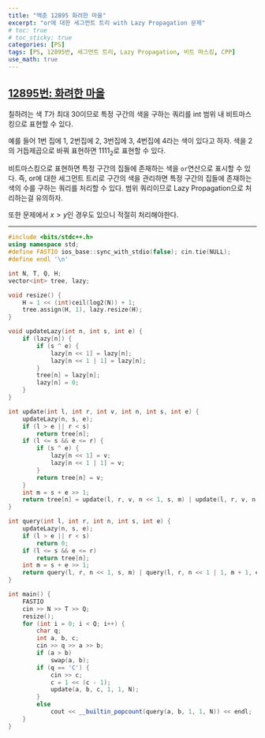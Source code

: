 ```yaml
---
title: "백준 12895 화려한 마을"
excerpt: "or에 대한 세그먼트 트리 with Lazy Propagation 문제"
# toc: true
# toc_sticky: true
categories: [PS]
tags: [PS, 12895번, 세그먼트 트리, Lazy Propagation, 비트 마스킹, CPP]
use_math: true
---
```


## [12895번: 화려한 마을](https://www.acmicpc.net/problem/12895)
  
  
칠하려는 색 $T$가 최대 30이므로 특정 구간의 색을 구하는 쿼리를 int 범위 내 비트마스킹으로 표현할 수 있다.  


예를 들어 1번 집에 1, 2번집에 2, 3번집에 3, 4번집에 4라는 색이 있다고 하자. 색을 2의 거듭제곱으로 바꿔 표현하면 1111<sub>2</sub>로 표현할 수 있다.  

비트마스킹으로 표현하면 특정 구간의 집들에 존재하는 색을 `or`연산으로 표시할 수 있다. 즉, or에 대한 세그먼트 트리로 구간의 색을 관리하면 특정 구간의 집들에 존재하는 색의 수를 구하는 쿼리를 처리할 수 있다. 범위 쿼리이므로 Lazy Propagation으로 처리하는걸 유의하자.  

또한 문제에서 $x > y$인 경우도 있으니 적절히 처리해야한다.



---

```cpp
#include <bits/stdc++.h>
using namespace std;
#define FASTIO ios_base::sync_with_stdio(false); cin.tie(NULL);
#define endl '\n'

int N, T, Q, H;
vector<int> tree, lazy;

void resize() {
    H = 1 << (int)ceil(log2(N)) + 1;
    tree.assign(H, 1), lazy.resize(H);
}

void updateLazy(int n, int s, int e) {
    if (lazy[n]) {
        if (s ^ e) {
            lazy[n << 1] = lazy[n];
            lazy[n << 1 | 1] = lazy[n];
        }
        tree[n] = lazy[n];
        lazy[n] = 0;
    }
}

int update(int l, int r, int v, int n, int s, int e) {
    updateLazy(n, s, e);
    if (l > e || r < s)
        return tree[n];
    if (l <= s && e <= r) {
        if (s ^ e) {
            lazy[n << 1] = v;
            lazy[n << 1 | 1] = v;
        }
        return tree[n] = v;
    }
    int m = s + e >> 1;
    return tree[n] = update(l, r, v, n << 1, s, m) | update(l, r, v, n << 1 | 1, m + 1, e);
}

int query(int l, int r, int n, int s, int e) {
    updateLazy(n, s, e);
    if (l > e || r < s)
        return 0;
    if (l <= s && e <= r)
        return tree[n];
    int m = s + e >> 1;
    return query(l, r, n << 1, s, m) | query(l, r, n << 1 | 1, m + 1, e);
}

int main() {
    FASTIO
    cin >> N >> T >> Q;
    resize();
    for (int i = 0; i < Q; i++) {
        char q;
        int a, b, c;
        cin >> q >> a >> b;
        if (a > b)
            swap(a, b);
        if (q == 'C') {
            cin >> c;
            c = 1 << (c - 1);
            update(a, b, c, 1, 1, N);
        }
        else
            cout << __builtin_popcount(query(a, b, 1, 1, N)) << endl;
    }
}
```

<br>
<br>